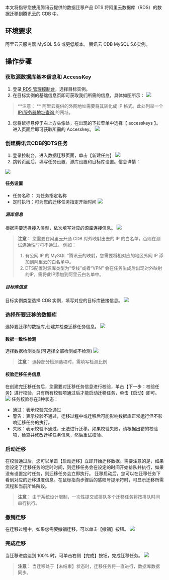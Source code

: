 本文将指导您使用腾讯云提供的数据迁移产品 DTS 将阿里云数据库（RDS）的数据迁移到腾讯云的 CDB 中。

## 环境要求
阿里云云服务器 MySQL 5.6 或更低版本。
腾讯云 CDB MySQL 5.6实例。

## 操作步骤

### 获取源数据库基本信息和 AccessKey 
 1. 登录[ RDS 管理控制台][1]，选择目标实例。
 2. 在目标实例的基础信息页即可获取我们所需的信息，具体如图所示：
![](https://main.qcloudimg.com/raw/e55af45a5c36a99097418808cc542389.png)
>**注意： **
>阿里云提供的外网地址需要将其转化成 IP 格式。此处列举一个[ IP/服务器地址查询 ][2]的网址。
 3. 您将鼠标悬停于右上方头像处，在出现的下拉菜单中选择【 accesskeys 】。进入页面后即可获取所需的 Accesskey。
	![](https://main.qcloudimg.com/raw/2d67bd05558d5762c322d0c33d344332.png)
	
### 创建腾讯云CDB的DTS任务
1. 登录控制台，进入数据迁移页面，单击【新建任务】
![](https://mc.qcloudimg.com/static/img/2ad6200dc53556f2c03f45e7a1af8320/image.png)
2. 跳转页面后，填写任务设置、源库设置和目标库设置。信息详情：

![](https://main.qcloudimg.com/raw/27cb0363ec0324605161a4de595c8002.png)
#### 任务设置
* 任务名称： 为任务指定名称
* 定时执行：可为您的迁移任务指定开始时间
![](https://mc.qcloudimg.com/static/img/6d45bf22f31923704b6055f3f94f1781/image.png)
##### 源库信息
根据需要选择接入类型，依次填写对应的源库连接信息。
![](https://main.qcloudimg.com/raw/b099d7a519f80fcdb450e8476a17d314.png)
>**注意：**
>您需要在阿里云开通 CDB 对外映射出去的 IP 的白名单。否则在测试连通性时将不通过。
>例如：
>1. 有公网 IP 的 MySQL ”腾讯云的映射，您需要将相对应的地区外网 IP 添加到阿里云的白名单中。
>2. DTS配置时源库类型为“专线”或者“VPN” 会在任务生成后出现对外映射的IP，需将此IP添加到阿里云白名单中。

##### 目标库信息
目标实例类型选择 CDB 实例，填写对应的目标库链接信息。
![](https://main.qcloudimg.com/raw/28b1998fd0b7e512be01c281490703bb.png)
### 选择所要迁移的数据库
选择要迁移的数据库,创建并检查迁移任务信息。
![](https://main.qcloudimg.com/raw/ed8274a0b47d81ecf1466adea1fac10c.png)
#### 数据一致性检测
选择数据检测类型(可选择全部检测或不检测) 
![](https://main.qcloudimg.com/raw/efa134922b1097f832f0c1e41fafaef3.png)
>**注意：**
>选择部分检测选项时，需填写检测比例

#### 校验迁移任务信息
 在创建完迁移任务后，您需要对迁移任务信息进行校验，单击【下一步：校验任务】进行校验，只有所有校验项通过后才能启动迁移任务，单击【启动】即可。
![](https://main.qcloudimg.com/raw/f0d5e8a304edd34bebe4d21d9ff4746d.png)
任务校验存在3种状态：

 - 通过：表示校验完全通过
 - 警告：表示校验不通过，迁移过程中或迁移后可能影响数据库正常运行但不影响迁移任务的执行。
 - 失败：表示校验不通过，无法进行迁移。如果校验失败，请根据出错的校验项，检查并修改迁移任务信息，然后重试校验。

### 启动迁移
在校验通过后，您可以单击【启动迁移】立即开始迁移数据。需要注意的是，如果您设定了迁移任务的定时时间，则迁移任务会在设定的时间开始排队并执行，如果没有设置定时任务，则迁移任务会立即执行。
迁移启动后，您可以在迁移任务下看到对应的迁移进度信息。在鼠标指向步骤后的感叹号提示符时，可显示迁移所需流程和当前所处阶段。
 
> **注意：**
> 由于系统设计限制，一次性提交或排队多个迁移任务将按排队时间串行执行。

### 撤销迁移
在迁移过程中，如果您需要撤销迁移，可以单击【撤销】按钮。
![](https://main.qcloudimg.com/raw/d57e495a06627c9d10274c3e3ea9beba.png)

### 完成迁移
当迁移进度达到 100% 时，可单击右侧【完成】按钮，完成迁移任务。
![](https://main.qcloudimg.com/raw/30dbf7018d72cee1daef076323dd5377.png)

>**注意：**
> 当迁移处于【未结束】状态时，迁移任务将一直进行，数据库数据同步。














[1]:    https://account.aliyun.com/login/login.htm?oauth_callback=https%3A%2F%2Frdsnew.console.aliyun.com%2F%3Fspm%3Da2c4g.11186623.2.5.cdjgiR
[2]:   http://ip.chinaz.com
[3]:   https://console.cloud.tencent.com/dtsnew